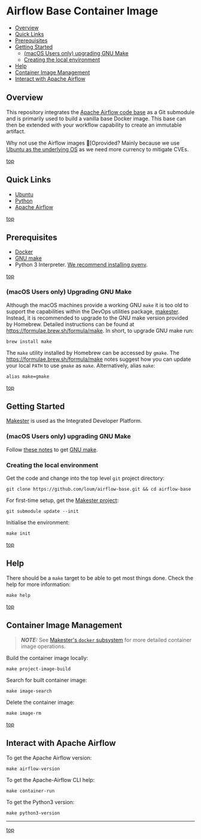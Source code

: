 # Airflow Base Container Image

- [Overview](#overview)
- [Quick Links](#quick-links)
- [Prerequisites](#prerequisites)
- [Getting Started](#getting-started)
  - [(macOS Users only) upgrading GNU Make](#macos-users-only-upgrading-gnu-make)
  - [Creating the local environment](#creating-the-local-environment)
- [Help](#help)
- [Container Image Management](#container-image-management)
- [Interact with Apache Airflow](#interact-with-apache-airflow)

## Overview
This repository integrates the [Apache Airflow code base](https://github.com/apache/airflow) as a Git submodule and is primarily used to build a vanilla base Docker image.  This base can then be extended with your workflow capability to create an immutable artifact.

Why not use the Airflow images [Oprovided?  Mainly because we use [Ubuntu as the underlying OS](https://github.com/loum/python3-ubuntu) as we need more currency to mitigate CVEs.

[top](#airflow-base-container-image)

## Quick Links
- [Ubuntu](https://ubuntu.com/)
- [Python](https://www.python.org/)
- [Apache Airflow](https://airflow.apache.org/)

[top](#airflow-base-container-image)

## Prerequisites
- [Docker](https://docs.docker.com/install/)
- [GNU make](https://www.gnu.org/software/make/manual/make.html)
- Python 3 Interpreter. [We recommend installing pyenv](https://github.com/pyenv/pyenv).

[top](#airflow-base-container-image)

### (macOS Users only) Upgrading GNU Make
Although the macOS machines provide a working GNU `make` it is too old to support the capabilities within the DevOps utilities
package, [makester](https://github.com/loum/makester).  Instead, it is recommended to upgrade to the GNU make version provided
by Homebrew.  Detailed instructions can be found at https://formulae.brew.sh/formula/make.  In short, to upgrade GNU make run:
```
brew install make
```
The `make` utility installed by Homebrew can be accessed by `gmake`.  The https://formulae.brew.sh/formula/make notes suggest how you can update your local `PATH` to use `gmake` as `make`.  Alternatively, alias `make`:
```
alias make=gmake
```

[top](#airflow-base-container-image)

## Getting Started
[Makester](https://loum.github.io/makester/) is used as the Integrated Developer Platform.

### (macOS Users only) upgrading GNU Make
Follow [these notes](https://loum.github.io/makester/macos/#upgrading-gnu-make-macos) to get [GNU make](https://www.gnu.org/software/make/manual/make.html).

### Creating the local environment
Get the code and change into the top level `git` project directory:
```
git clone https://github.com/loum/airflow-base.git && cd airflow-base
```
For first-time setup, get the [Makester project](https://github.com/loum/makester.git):
```
git submodule update --init
```
Initialise the environment:
```
make init
```

[top](#airflow-base-container-image)

## Help
There should be a `make` target to be able to get most things done.  Check the help for more information:
```
make help
```

[top](#airflow-base-container-image)

## Container Image Management
> **_NOTE:_**  See [Makester's `docker` subsystem](https://loum.github.io/makester/makefiles/docker/) for more detailed container image operations.

Build the container image locally:
```
make project-image-build
```

Search for built container image:
```
make image-search
```

Delete the container image:
```
make image-rm
```

[top](#airflow-base-container-image)

## Interact with Apache Airflow
To get the Apache Airflow version:
```
make airflow-version
```
To get the Apache-Airflow CLI help:
```
make container-run
```
To get the Python3 version:
```
make python3-version
```

---
[top](#airflow-base-container-image)
